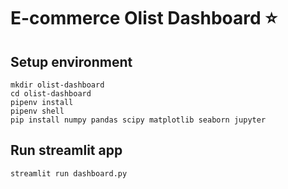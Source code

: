 # E-commerce Olist Dashboard :star:
## Setup environment
```
mkdir olist-dashboard
cd olist-dashboard
pipenv install
pipenv shell
pip install numpy pandas scipy matplotlib seaborn jupyter
```
## Run streamlit app
`streamlit run dashboard.py`
